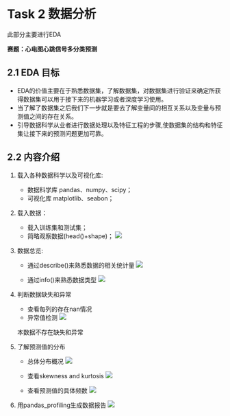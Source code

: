 # Task 2 数据分析

此部分主要进行EDA

**赛题：心电图心跳信号多分类预测**

## 2.1 EDA 目标

- EDA的价值主要在于熟悉数据集，了解数据集，对数据集进行验证来确定所获得数据集可以用于接下来的机器学习或者深度学习使用。
- 当了解了数据集之后我们下一步就是要去了解变量间的相互关系以及变量与预测值之间的存在关系。
- 引导数据科学从业者进行数据处理以及特征工程的步骤,使数据集的结构和特征集让接下来的预测问题更加可靠。

## 2.2 内容介绍

1. 载入各种数据科学以及可视化库:
   + 数据科学库 pandas、numpy、scipy；
   + 可视化库 matplotlib、seabon；

2. 载入数据：
   + 载入训练集和测试集；
   + 简略观察数据(head()+shape)；
![](https://img.imgdb.cn/item/60549fde524f85ce293ea050.jpg)

3. 数据总览:
   + 通过describe()来熟悉数据的相关统计量
![](https://img.imgdb.cn/item/6054a051524f85ce293ef81a.jpg)

   + 通过info()来熟悉数据类型
​![](https://img.imgdb.cn/item/6054a01d524f85ce293ed3bc.jpg)
4. 判断数据缺失和异常
   + 查看每列的存在nan情况
   + 异常值检测
![](https://img.imgdb.cn/item/6054a0da524f85ce293f63f5.jpg)

   本数据不存在缺失和异常

5. 了解预测值的分布
   + 总体分布概况
![](https://img.imgdb.cn/item/6054a3a1524f85ce29418408.jpg)

   + 查看skewness and kurtosis
![](https://img.imgdb.cn/item/6054a3ea524f85ce2941c4f6.jpg)

   + 查看预测值的具体频数
![](https://img.imgdb.cn/item/6054a416524f85ce2941e92b.jpg)

6. 用pandas_profiling生成数据报告
![](https://img.imgdb.cn/item/6054a301524f85ce2940f5c4.jpg)

